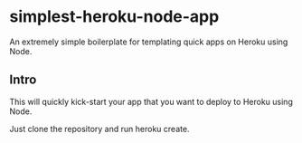 simplest-heroku-node-app
========================

An extremely simple boilerplate for templating quick apps on Heroku using Node.

Intro
-----

This will quickly kick-start your app that you want to deploy to Heroku using Node.

Just clone the repository and run heroku create.
